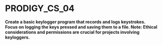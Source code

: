 # PRODIGY_CS_04

**Create a basic keylogger program that records and logs keystrokes. Focus on logging the keys pressed and saving them to a file. Note: Ethical considerations and permissions are crucial for projects involving keyloggers.**
